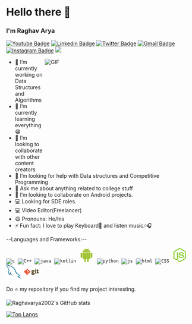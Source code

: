 # Hello there 👋 

### I'm Raghav Arya
[![Youtube Badge](https://img.shields.io/badge/-Raghav%20Arya-red?style=social&logo=Youtube&logoColor=red&link=https://www.youtube.com/c/RaghavArya/)](https://www.youtube.com/c/RaghavArya/) [![Linkedin Badge](https://img.shields.io/badge/-RaghavArya-blue?style=social&logo=Linkedin&logoColor=blue&link=https://www.linkedin.com/in/raghavarya/)](https://www.linkedin.com/in/raghavarya/) [![Twitter Badge](http://img.shields.io/badge/-RaghavArya2002-1ca0f1?style=social&logo=twitter&logoColor=blue&link=https://twitter.com/RaghavArya2002?s=08)](https://twitter.com/RaghavArya2002?s=08) [![Gmail Badge](https://img.shields.io/badge/-Gmail-c14438?style=social&logo=Gmail&logoColor=red&link=mailto:raghavarya2002@gmail.com)](mailto:raghavarya2002@gmail.com) [![Instagram Badge](https://img.shields.io/badge/-raghavarya2002-1ca0f1?style=social&logo=instagram&logoColor=blueviolet&link=https://www.instagram.com/raghavarya2002/)](https://www.instagram.com/raghavarya2002/) ![](https://visitor-badge.glitch.me/badge?page_id=raghavarya.raghavarya)

<img align="right" alt="GIF" src="https://cdn.dribbble.com/users/461802/screenshots/4753031/media/4711ad8d0ba0dcd367061aa7841f8107.gif" width="400" height="300" />



- 🔭 I’m currently working on Data Structures and Algorithms
- 🌱 I’m currently learning everything😁
- 👯 I’m looking to collaborate with other content creators
- 🤔 I’m looking for help with Data structures and Competitive Programming
- 💬 Ask me about anything related to college stuff
- 👯 I’m looking to collaborate on Android projects.
- 💻 Looking for SDE roles.
- 💻 Video Editor(Freelancer)
- 😄 Pronouns: He/his
- ⚡ Fun fact: I love to play  Keyboard🎹 and listen music🎶🎧

 
 --Languages and Frameworks:--
<p align="left">
  <code><img src="https://github.com/abranhe/programming-languages-logos/blob/master/src/c/c_48x48.png" alt="c" width="40" height="40"/></code>&nbsp;
  <code><img src="https://github.com/abranhe/programming-languages-logos/blob/master/src/cpp/cpp_48x48.png" alt="C++" width="40" height="40" /></code>&nbsp;
  <code><img src="https://github.com/abranhe/programming-languages-logos/blob/master/src/java/java_48x48.png" alt="java" width="40" height="40" /></code>&nbsp;
  <code><img src="https://github.com/abranhe/programming-languages-logos/blob/master/src/kotlin/kotlin_48x48.png" alt="kotlin" width="40" height="40" /></code>&nbsp;
  <code><img src="https://github.com/devicons/devicon/blob/master/icons/android/android-original.svg" alt="Android" width="40" height="40" /></code>&nbsp;
  <code><img src="https://github.com/abranhe/programming-languages-logos/blob/master/src/python/python_48x48.png" alt="python" width="40" height="40" /></code>&nbsp;
  <code><img src="https://github.com/abranhe/programming-languages-logos/blob/master/src/javascript/javascript_48x48.png" alt="js" width="40" height="40" /></code>&nbsp;
  <code><img src="https://github.com/abranhe/programming-languages-logos/blob/master/src/html/html_48x48.png" alt="html" width="40" height="40" /></code>&nbsp;
  <code><img src="https://github.com/abranhe/programming-languages-logos/blob/master/src/css/css_48x48.png" alt="CSS" width="40" height="40" /></code>&nbsp;
  <code><img src="https://github.com/devicons/devicon/blob/master/icons/nodejs/nodejs-original.svg" alt="nodejs" width="40" height="40" /></code>&nbsp;
  <code><img src="https://github.com/devicons/devicon/blob/master/icons/mysql/mysql-original.svg" alt="sql" width="40" height="40" /></code>&nbsp;
  <code><img src="https://raw.githubusercontent.com/github/explore/80688e429a7d4ef2fca1e82350fe8e3517d3494d/topics/git/git.png" alt="git" width="40" height="40" /></code>&nbsp;
   </p>
   
  Do ⭐ my repository if you find my project interesting.
  
  
![Raghavarya2002's GitHub stats](https://github-readme-stats.vercel.app/api?username=Raghavarya2002&show_icons=true)

[![Top Langs](https://github-readme-stats.vercel.app/api/top-langs/?username=Raghavarya2002&layout=compact)](https://github-readme-stats.vercel.app/)


